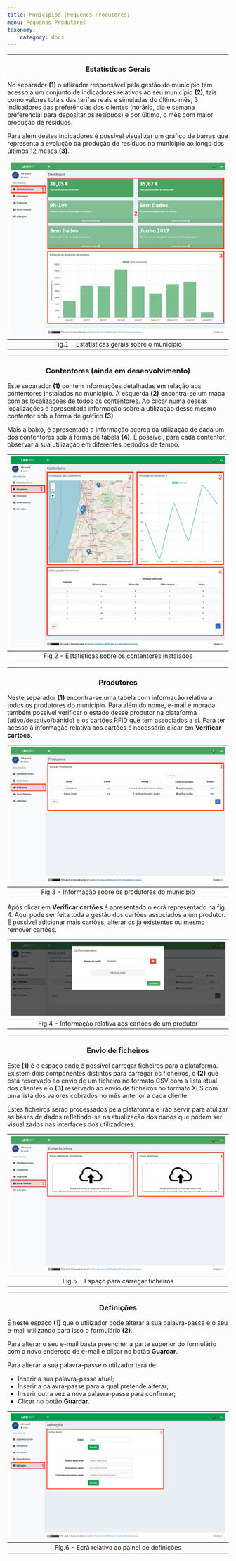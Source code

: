 ```yaml
---
title: Municípios (Pequenos Produtores)
menu: Pequenos Produtores
taxonomy:
    category: docs
---
```


---

### <center> Estatísticas Gerais <center>

No separador **(1)** o utlizador responsável pela gestão do munícipio tem acesso a um conjunto de indicadores relativos ao seu município **(2)**, tais como valores totais das tarifas reais e simuladas do último mês, 3 indicadores das preferências dos clientes (horário, dia e semana preferencial para depositar os resíduos) e por último, o mês com maior produção de resíduos.

Para além destes indicadores é possível visualizar um gráfico de barras que representa a evolução da produção de resíduos no munícipio ao longo dos últimos 12 meses **(3)**.

| ![General Stats](county_personal_general_stats_pt.jpg) |
|:--:| 
| Fig.1 - Estatísticas gerais sobre o munícipio |

---

### <center> Contentores (ainda em desenvolvimento) <center>

Este separador **(1)** contém informações detalhadas em relação aos contentores instalados no munícipio. À esquerda **(2)** encontra-se um mapa com as localizações de todos os contentores. Ao clicar numa dessas localizações é apresentada informação sobre a utilização desse mesmo contentor sob a forma de gráfico **(3)**.

Mais a baixo, é apresentada a informação acerca da utilização de cada um dos contentores sob a forma de tabela **(4)**. É possivel, para cada contentor, observar a sua utilização em diferentes períodos de tempo.

| ![Containers](county_personal_containers_pt.jpg) |
|:--:| 
| Fig.2 - Estatísticas sobre os contentores instalados |

---

### <center> Produtores <center>

Neste separador **(1)** encontra-se uma tabela com informação relativa a todos os produtores do munícipio. Para além do nome, e-mail e morada também possível verificar o estado desse produtor na plataforma (ativo/desativo/banido) e os cartões RFID que tem associados a si. Para ter acesso à informação relativa aos cartões é necessário clicar em **Verificar cartões**. 

| ![Producers](county_personal_producers_pt.jpg) |
|:--:| 
| Fig.3 - Informação sobre os produtores do munícipio |

Após clicar em **Verificar cartões** é apresentado o ecrã representado na fig. 4. Aqui pode ser feita toda a gestão dos cartões associados a um produtor. É possível adicionar mais cartões, alterar os já existentes ou mesmo remover cartões.

| ![Cards](county_personal_cards_pt.jpg) |
|:--:| 
| Fig.4 - Informação relativa aos cartões de um produtor |

---

### <center> Envio de ficheiros <center>

Este **(1)** é o espaço onde é possível carregar ficheiros para a plataforma. Existem dois componentes distintos para carregar os ficheiros, o **(2)** que está reservado ao envio de um ficheiro no formato CSV com a lista atual dos clientes e o **(3)** reservado ao envio de ficheiros no formato XLS com uma lista dos valores cobrados no mês anterior a cada cliente. 

Estes ficheiros serão processados pela plataforma e irão servir para atulizar as bases de dados refletindo-se na atualização dos dados que podem ser visualizados nas interfaces dos utilizadores.

| ![Upload](county_personal_upload_pt.jpg) |
|:--:| 
| Fig.5 - Espaço para carregar ficheiros |

---

### <center> Definições <center>

É neste espaço **(1)** que o utilizador pode alterar a sua palavra-passe e o seu e-mail utilizando para isso o formulário **(2)**. 

Para alterar o seu e-mail basta preencher a parte superior do formulário com o novo endereço de e-mail e clicar no botão **Guardar**.

Para alterar a sua palavra-passe o utilzador terá de:

* Inserir a sua palavra-passe atual;
* Inserir a palavra-passe para a qual pretende alterar;
* Inserir outra vez a nova palavra-passe para confirmar;
* Clicar no botão **Guardar**. 


| ![Settings](county_personal_settings_pt.jpg) |
|:--:| 
| Fig.6 - Ecrã relativo ao painel de definições |